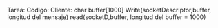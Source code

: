Tarea: Codigo:
Cliente:
char buffer[1000]
Write(socketDescriptor,buffer, longitud del mensaje)
read(socketD,buffer, longitud del buffer = 1000)
